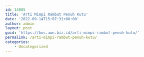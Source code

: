 ```yaml
---
id: 14805
title: 'Arti Mimpi Rambut Penuh Kutu'
date: '2022-09-14T15:07:31+00:00'
author: admin
layout: post
guid: 'https://bos.awn.biz.id/arti-mimpi-rambut-penuh-kutu/'
permalink: /arti-mimpi-rambut-penuh-kutu/
categories:
    - Uncategorized
---
```


